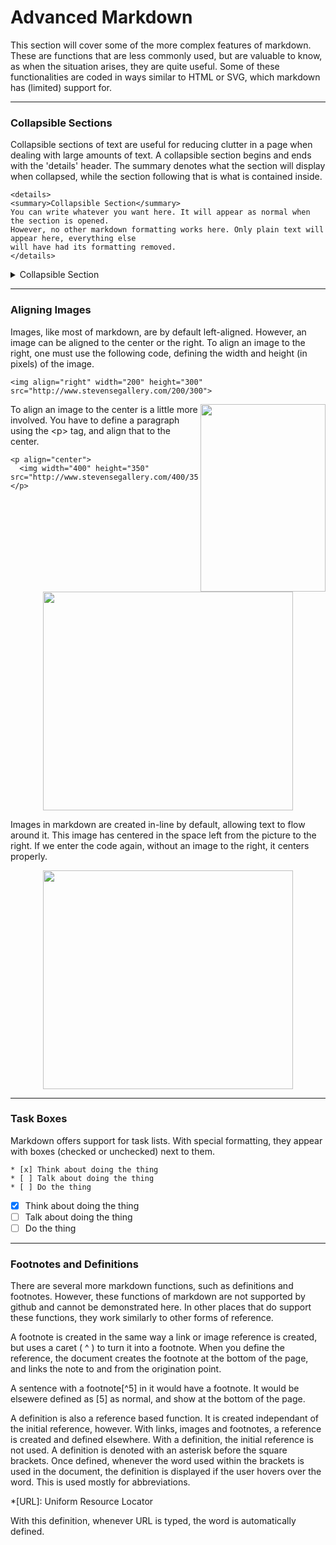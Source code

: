 # Advanced Markdown

This section will cover some of the more complex features of markdown. These are functions that are less commonly used, but are valuable to know, as when the situation arises, they are quite useful. Some of these functionalities are coded in ways similar to HTML or SVG, which markdown has (limited) support for.

--- 
### Collapsible Sections

Collapsible sections of text are useful for reducing clutter in a page when dealing with large amounts of text. A collapsible section begins and ends with the 'details' header. The summary denotes what the section will display when collapsed, while the section following that is what is contained inside. 

```
<details>
<summary>Collapsible Section</summary>
You can write whatever you want here. It will appear as normal when the section is opened.
However, no other markdown formatting works here. Only plain text will appear here, everything else
will have had its formatting removed.
</details>
```
<details>
<summary>Collapsible Section</summary>
You can write whatever you want here. It will appear as normal when the section is opened.
However, no other markdown formatting works here. Only plain text will appear here, everything else
will have had its formatting removed.
</details>


---
### Aligning Images
Images, like most of markdown, are by default left-aligned. However, an image can be aligned to the center or the right. To align an image to the right, one must use the following code, defining the width and height (in pixels) of the image.

```
<img align="right" width="200" height="300" src="http://www.stevensegallery.com/200/300">
```

<img align="right" width="200" height="300" src="http://www.stevensegallery.com/200/300">

To align an image to the center is a little more involved. You have to define a paragraph using the \<p> tag, and align that to the center.


```
<p align="center">
  <img width="400" height="350" src="http://www.stevensegallery.com/400/350">
</p>
```
<p align="center">
  <img width="400" height="350" src="http://www.stevensegallery.com/400/350">
</p>

Images in markdown are created in-line by default, allowing text to flow around it. This image has centered in the space left from the picture to the right. If we enter the code again, without an image to the right, it centers properly.

<p align="center">
  <img width="400" height="350" src="http://www.stevensegallery.com/400/350">
</p>

---
### Task Boxes

Markdown offers support for task lists. With special formatting, they appear with boxes (checked or unchecked) next to them.

```
* [x] Think about doing the thing
* [ ] Talk about doing the thing
* [ ] Do the thing
```

* [x] Think about doing the thing
* [ ] Talk about doing the thing
* [ ] Do the thing

---

### Footnotes and Definitions

There are several more markdown functions, such as definitions and footnotes. However, these functions of markdown are not supported by github and cannot be demonstrated here. In other places that do support these functions, they work similarly to other forms of reference.

A footnote is created in the same way a link or image reference is created, but uses a caret ( ^ ) to turn it into a footnote. When you define the reference, the document creates the footnote at the bottom of the page, and links the note to and from the origination point. 

A sentence with a footnote[^5] in it would have a footnote. It would be elsewere defined as [5] as normal, and show at the bottom of the page. 

A definition is also a reference based function. It is created independant of the initial reference, however. With links, images and footnotes, a reference is created and defined elsewhere. With a definition, the initial reference is not used. A definition is denoted with an asterisk before the square brackets. Once defined, whenever the word used within the brackets is used in the document, the definition is displayed if the user hovers over the word. This is used mostly for abbreviations.

*[URL]: Uniform Resource Locator

With this definition, whenever URL is typed, the word is automatically defined.

